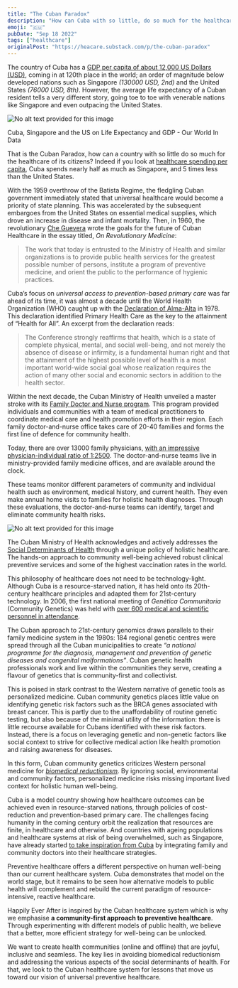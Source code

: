 ```yaml
---
title: "The Cuban Paradox"
description: "How can Cuba with so little, do so much for the healthcare of its citizens? The answer lies in a focus on universal preventive primary care."
emoji: "🇨🇺"
pubDate: "Sep 18 2022"
tags: ["healthcare"]
originalPost: "https://heacare.substack.com/p/the-cuban-paradox"
---
```


The country of Cuba has a [GDP per capita of about 12,000 US Dollars (USD)](<https://en.wikipedia.org/wiki/List_of_countries_by_GDP_(PPP)_per_capita>), coming in at 120th place in the world; an order of magnitude below developed nations such as Singapore _(130000 USD, 2nd)_ and the United States _(76000 USD, 8th)_. However, the average life expectancy of a Cuban resident tells a very different story, going toe to toe with venerable nations like Singapore and even outpacing the United States.

![No alt text provided for this image](https://substackcdn.com/image/fetch/w_1456,c_limit,f_auto,q_auto:good,fl_progressive:steep/https%3A%2F%2Fbucketeer-e05bbc84-baa3-437e-9518-adb32be77984.s3.amazonaws.com%2Fpublic%2Fimages%2Fc08bea16-c7dc-412e-9240-a8d52e60667c_1416x1000.png "No alt text provided for this image")

Cuba, Singapore and the US on Life Expectancy and GDP - Our World In Data

That is the Cuban Paradox, how can a country with so little do so much for the healthcare of its citizens? Indeed if you look at [healthcare spending per capita](https://en.wikipedia.org/wiki/List_of_countries_by_total_health_expenditure_per_capita), Cuba spends nearly half as much as Singapore, and 5 times less than the United States.

With the 1959 overthrow of the Batista Regime, the fledgling Cuban government immediately stated that universal healthcare would become a priority of state planning. This was accelerated by the subsequent embargoes from the United States on essential medical supplies, which drove an increase in disease and infant mortality. Then, in 1960, the revolutionary [Che Guevera](https://en.wikipedia.org/wiki/Che_Guevara) wrote the goals for the future of Cuban Healthcare in the essay titled, _On Revolutionary Medicine_:

> The work that today is entrusted to the Ministry of Health and similar organizations is to provide public health services for the greatest possible number of persons, institute a program of preventive medicine, and orient the public to the performance of hygienic practices.

Cuba’s focus on _universal access to prevention-based primary care_ was far ahead of its time, it was almost a decade until the World Health Organization (WHO) caught up with the [Declaration of Alma-Alta](https://www.who.int/teams/social-determinants-of-health/declaration-of-alma-ata) in 1978. This declaration identified Primary Health Care as the key to the attainment of “Health for All”. An excerpt from the declaration reads:

> The Conference strongly reaffirms that health, which is a state of complete physical, mental, and social well-being, and not merely the absence of disease or infirmity, is a fundamental human right and that the attainment of the highest possible level of health is a most important world-wide social goal whose realization requires the action of many other social and economic sectors in addition to the health sector.

Within the next decade, the Cuban Ministry of Health unveiled a master stroke with its [Family Doctor and Nurse program](https://journalofethics.ama-assn.org/article/health-equity-cuban-style/2021-03). This program provided individuals and communities with a team of medical practitioners to coordinate medical care and health promotion efforts in their region. Each family doctor-and-nurse office takes care of 20-40 families and forms the first line of defence for community health.

Today, there are over 13000 family physicians, [with an impressive physician-individual ratio of 1:2500](https://www.ncbi.nlm.nih.gov/pmc/articles/PMC7586535/). The doctor-and-nurse teams live in ministry-provided family medicine offices, and are available around the clock.

These teams monitor different parameters of community and individual health such as environment, medical history, and current health. They even make annual home visits to families for holistic health diagnoses. Through these evaluations, the doctor-and-nurse teams can identify, target and eliminate community health risks.

![No alt text provided for this image](https://substackcdn.com/image/fetch/w_1456,c_limit,f_auto,q_auto:good,fl_progressive:steep/https%3A%2F%2Fbucketeer-e05bbc84-baa3-437e-9518-adb32be77984.s3.amazonaws.com%2Fpublic%2Fimages%2F421e67b0-2f23-4d05-bf40-098c6d29e511_977x1000.png)

The Cuban Ministry of Health acknowledges and actively addresses the [Social Determinants of Health](https://www.who.int/health-topics/social-determinants-of-health#tab=tab_1) through a unique policy of holistic healthcare. The hands-on approach to community well-being achieved robust clinical preventive services and some of the highest vaccination rates in the world.

This philosophy of healthcare does not need to be technology-light. Although Cuba is a resource-starved nation, it has held onto its 20th-century healthcare principles and adapted them for 21st-century technology. In 2006, the first national meeting of _Genética Communitaria_ (Community Genetics) was held with [over 600 medical and scientific personnel in attendance](https://www.ncbi.nlm.nih.gov/pmc/articles/PMC4430045/).

The Cuban approach to 21st-century genomics draws parallels to their family medicine system in the 1980s: 184 regional genetic centres were spread through all the Cuban municipalities to create _“a national programme for the diagnosis, management and prevention of genetic diseases and congenital malformations”_. Cuban genetic health professionals work and live within the communities they serve, creating a flavour of genetics that is community-first and collectivist.

This is poised in stark contrast to the Western narrative of genetic tools as personalized medicine. Cuban community genetics places little value on identifying genetic risk factors such as the BRCA genes associated with breast cancer. This is partly due to the unaffordability of routine genetic testing, but also because of the minimal utility of the information: there is little recourse available for Cubans identified with these risk factors. Instead, there is a focus on leveraging genetic and non-genetic factors like social context to strive for collective medical action like health promotion and raising awareness for diseases.

In this form, Cuban community genetics criticizes Western personal medicine for _[biomedical reductionism](https://www.ncbi.nlm.nih.gov/pmc/articles/PMC4430045/)_. By ignoring social, environmental and community factors, personalized medicine risks missing important lived context for holistic human well-being.

Cuba is a model country showing how healthcare outcomes can be achieved even in resource-starved nations, through policies of cost-reduction and prevention-based primary care. The challenges facing humanity in the coming century orbit the realization that resources are finite, in healthcare and otherwise. And countries with ageing populations and healthcare systems at risk of being overwhelmed, such as Singapore, have already started [to take inspiration from Cuba](https://www.straitstimes.com/singapore/politics/budget-debate-push-to-get-singapore-residents-paired-with-gps-from-2023) by integrating family and community doctors into their healthcare strategies.

Preventive healthcare offers a different perspective on human well-being than our current healthcare system. Cuba demonstrates that model on the world stage, but it remains to be seen how alternative models to public health will complement and rebuild the current paradigm of resource-intensive, reactive healthcare.

Happily Ever After is inspired by the Cuban healthcare system which is why we emphasise **a community-first approach to preventive healthcare**. Through experimenting with different models of public health, we believe that a better, more efficient strategy for well-being can be unlocked.

We want to create health communities (online and offline) that are joyful, inclusive and seamless. The key lies in avoiding biomedical reductionism and addressing the various aspects of the social determinants of health. For that, we look to the Cuban healthcare system for lessons that move us toward our vision of universal preventive healthcare.
